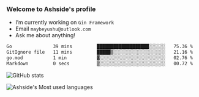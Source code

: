 ### Welcome to Ashside's profile

- I’m currently working on `Gin Framework`
- Email `maybeyushu@outlook.com`
- Ask me about anything!

<!--START_SECTION:waka-->

```txt
Go               39 mins         ███████████████████░░░░░░   75.36 %
GitIgnore file   11 mins         █████▒░░░░░░░░░░░░░░░░░░░   21.16 %
go.mod           1 min           ▓░░░░░░░░░░░░░░░░░░░░░░░░   02.76 %
Markdown         0 secs          ▒░░░░░░░░░░░░░░░░░░░░░░░░   00.72 %
```

<!--END_SECTION:waka-->

![GitHub stats](https://github-readme-stats.vercel.app/api?username=Ashside)

![Ashside's Most used languages](https://github-readme-stats.vercel.app/api/top-langs/?username=Ashside&layout=compact&hide_border=true&langs_count=10)


